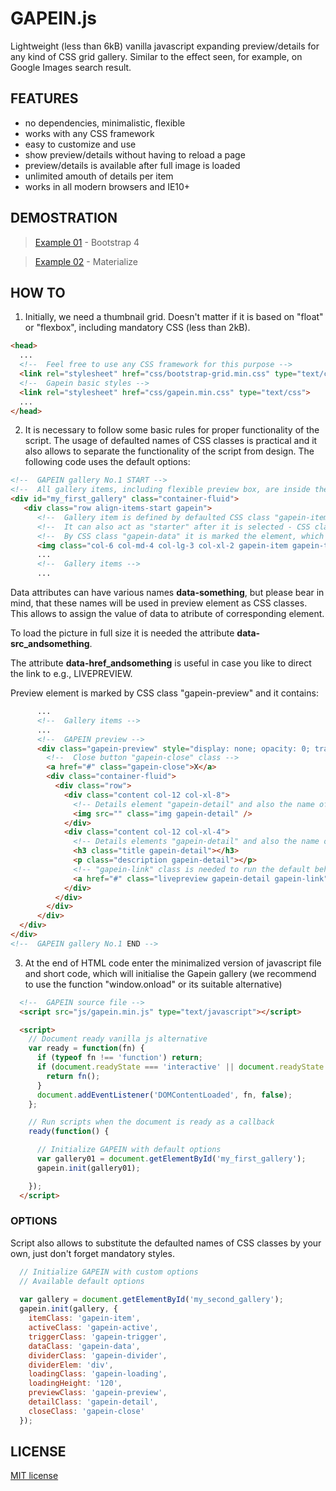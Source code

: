 # GAPEIN.js
Lightweight (less than 6kB) vanilla javascript expanding preview/details for any kind of CSS grid gallery.
Similar to the effect seen, for example, on Google Images search result.

## FEATURES
- no dependencies, minimalistic, flexible
- works with any CSS framework
- easy to customize and use
- show preview/details without having to reload a page
- preview/details is available after full image is loaded
- unlimited amouth of details per item
- works in all modern browsers and IE10+

## DEMOSTRATION

> [Example 01](https://creatingo.github.io/gapein/example01.html) - Bootstrap 4

> [Example 02](https://creatingo.github.io/gapein/example02.html) - Materialize

## HOW TO
1. Initially, we need a thumbnail grid. Doesn't matter if it is based on "float" or "flexbox", including mandatory CSS (less than 2kB).
``` html
<head>
  ...
  <!--  Feel free to use any CSS framework for this purpose -->
  <link rel="stylesheet" href="css/bootstrap-grid.min.css" type="text/css">
  <!--  Gapein basic styles -->
  <link rel="stylesheet" href="css/gapein.min.css" type="text/css">
  ...
</head>
```
2. It is necessary to follow some basic rules for proper functionality of the script. The usage of defaulted names of CSS classes is practical and it also allows to separate the functionality of the script from design.
The following code uses the default options: 
``` html
<!--  GAPEIN gallery No.1 START -->
<!--  All gallery items, including flexible preview box, are inside the HTML element with random ID -->
<div id="my_first_gallery" class="container-fluid">
   <div class="row align-items-start gapein">
      <!--  Gallery item is defined by defaulted CSS class "gapein-item" -->
      <!--  It can also act as "starter" after it is selected - CSS class "gapein-trigger" -->
      <!--  By CSS class "gapein-data" it is marked the element, which contains the data source (data attributes) for preview/details -->
      <img class="col-6 col-md-4 col-lg-3 col-xl-2 gapein-item gapein-trigger gapein-data" src="gallery/crop/a-gal-01.jpg" data-src_img="gallery/full/a-xgal-01.jpg" data-title="Cat" data-description="photo manipulation"  data-href_livepreview="http://www.creatingo.com" />
      ...
      <!--  Gallery items -->
      ...          
```
Data attributes can have various names **data-something**, but please bear in mind, that these names will be used in preview element as CSS classes. This allows to assign the value of data to atribute of corresponding element.

To load the picture in full size it is needed the attribute **data-src\_andsomething**.

The attribute **data-href\_andsomething** is useful in case you like to direct the link to e.g., LIVEPREVIEW.

Preview element is marked by CSS class "gapein-preview" and it contains:
``` html
      ...
      <!--  Gallery items -->
      ...
      <!--  GAPEIN preview -->
      <div class="gapein-preview" style="display: none; opacity: 0; transform: translateY(0px);">
        <!--  Close button "gapein-close" class -->
        <a href="#" class="gapein-close">X</a>
        <div class="container-fluid">
          <div class="row">
            <div class="content col-12 col-xl-8">
              <!-- Details element "gapein-detail" and also the name of the class corresponding to the data attribute -->
              <img src="" class="img gapein-detail" />
            </div>
            <div class="content col-12 col-xl-4">
              <!-- Details elements "gapein-detail" and also the name of the class corresponding to the data attribute -->
              <h3 class="title gapein-detail"></h3>
              <p class="description gapein-detail"></p>
              <!-- "gapein-link" class is needed to run the default behavior by clicking on the link -->
              <a href="#" class="livepreview gapein-detail gapein-link" target="_blank">LIVE PREVIEW</a>
            </div>
          </div>
        </div>
      </div>
  </div>
</div>
<!--  GAPEIN gallery No.1 END -->
```
3. At the end of HTML code enter the minimalized version of javascript file and short code, which will initialise the Gapein gallery (we recommend to use the function "window.onload" or its suitable alternative)
``` html
  <!--  GAPEIN source file -->
  <script src="js/gapein.min.js" type="text/javascript"></script>

  <script>
    // Document ready vanilla js alternative
    var ready = function(fn) {
      if (typeof fn !== 'function') return;
      if (document.readyState === 'interactive' || document.readyState === 'complete') {
        return fn();
      }
      document.addEventListener('DOMContentLoaded', fn, false);
    };

    // Run scripts when the document is ready as a callback
    ready(function() {

      // Initialize GAPEIN with default options
      var gallery01 = document.getElementById('my_first_gallery');
      gapein.init(gallery01);

    });
  </script>
```
### OPTIONS
Script also allows to substitute the defaulted names of CSS classes by your own, just don't forget mandatory styles.
``` javascript
  // Initialize GAPEIN with custom options
  // Available default options
  
  var gallery = document.getElementById('my_second_gallery');
  gapein.init(gallery, {
    itemClass: 'gapein-item',
    activeClass: 'gapein-active',
    triggerClass: 'gapein-trigger',
    dataClass: 'gapein-data',
    dividerClass: 'gapein-divider',
    dividerElem: 'div',
    loadingClass: 'gapein-loading',
    loadingHeight: '120',
    previewClass: 'gapein-preview',
    detailClass: 'gapein-detail',
    closeClass: 'gapein-close'
  });
```
## LICENSE
[MIT license](../master/LICENSE.md)
